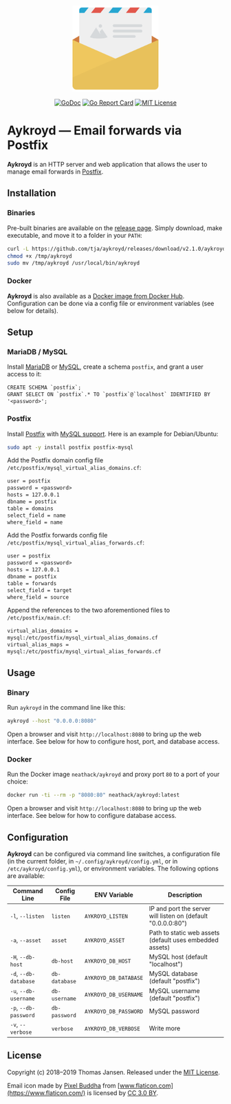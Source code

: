 <p align="center"><img width="200" src="web/images/hero.svg"></a></p>

<p align="center">
  <a href="https://godoc.org/github.com/tja/aykroyd"><img src="https://godoc.org/github.com/tja/aykroyd?status.svg" alt="GoDoc"></a>
  <a href="https://goreportcard.com/report/github.com/tja/aykroyd"><img src="https://goreportcard.com/badge/github.com/tja/aykroyd" alt="Go Report Card"></a>
  <a href="http://opensource.org/licenses/MIT"><img src="http://img.shields.io/badge/license-MIT-brightgreen.svg" alt="MIT License"></a>
</p>


# Aykroyd &mdash; Email forwards via Postfix

**Aykroyd** is an HTTP server and web application that allows the user to manage email forwards in
[Postfix](http://www.postfix.org).


## Installation

### Binaries

Pre-built binaries are available on the [release page](https://github.com/tja/aykroyd/releases/latest). Simply
download, make executable, and move it to a folder in your `PATH`:

```bash
curl -L https://github.com/tja/aykroyd/releases/download/v2.1.0/aykroyd-`uname -s`-`uname -m` >/tmp/aykroyd
chmod +x /tmp/aykroyd
sudo mv /tmp/aykroyd /usr/local/bin/aykroyd
```

### Docker

**Aykroyd** is also available as a [Docker image from Docker Hub](https://hub.docker.com/r/neathack/aykroyd).
Configuration can be done via a config file or environment variables (see below for details).


## Setup

### MariaDB / MySQL

Install [MariaDB](https://mariadb.com/downloads/) or [MySQL](https://dev.mysql.com/downloads/), create a
schema `postfix`, and grant a user access to it:

```mysql
CREATE SCHEMA `postfix`;
GRANT SELECT ON `postfix`.* TO `postfix`@`localhost` IDENTIFIED BY '<password>';
```

### Postfix

Install [Postfix](http://www.postfix.org) with [MySQL support](http://www.postfix.org/MYSQL_README.html). Here
is an example for Debian/Ubuntu:

```bash
sudo apt -y install postfix postfix-mysql
```

Add the Postfix domain config file `/etc/postfix/mysql_virtual_alias_domains.cf`:

```
user = postfix
password = <password>
hosts = 127.0.0.1
dbname = postfix
table = domains
select_field = name
where_field = name
```

Add the Postfix forwards config file `/etc/postfix/mysql_virtual_alias_forwards.cf`:

```
user = postfix
password = <password>
hosts = 127.0.0.1
dbname = postfix
table = forwards
select_field = target
where_field = source
```

Append the references to the two aforementioned files to `/etc/postfix/main.cf`:

```
virtual_alias_domains = mysql:/etc/postfix/mysql_virtual_alias_domains.cf
virtual_alias_maps = mysql:/etc/postfix/mysql_virtual_alias_forwards.cf
```


## Usage

### Binary

Run `aykroyd` in the command line like this:

```bash
aykroyd --host "0.0.0.0:8080"
```

Open a browser and visit `http://localhost:8080` to bring up the web interface. See below for how to configure
host, port, and database access.

### Docker

Run the Docker image `neathack/aykroyd` and proxy port `80` to a port of your choice:

```bash
docker run -ti --rm -p "8080:80" neathack/aykroyd:latest
```

Open a browser and visit `http://localhost:8080` to bring up the web interface. See below for how to configure
database access.


## Configuration

**Aykroyd** can be configured via command line switches, a configuration file (in the current folder, in
`~/.config/aykroyd/config.yml`, or in `/etc/aykroyd/config.yml`), or environment variables. The following
options are available:

| Command Line          | Config File   | ENV Variable          | Description                                                  |
|-----------------------|---------------|-----------------------|--------------------------------------------------------------|
| `-l`, `--listen`      | `listen`      | `AYKROYD_LISTEN`      | IP and port the server will listen on (default "0.0.0.0:80") |
| `-a`, `--asset`       | `asset`       | `AYKROYD_ASSET`       | Path to static web assets (default uses embedded assets)     |
| `-H`, `--db-host`     | `db-host`     | `AYKROYD_DB_HOST`     | MySQL host (default "localhost")                             |
| `-d`, `--db-database` | `db-database` | `AYKROYD_DB_DATABASE` | MySQL database (default "postfix")                           |
| `-u`, `--db-username` | `db-username` | `AYKROYD_DB_USERNAME` | MySQL username (default "postfix")                           |
| `-p`, `--db-password` | `db-password` | `AYKROYD_DB_PASSWORD` | MySQL password                                               |
| `-v`, `--verbose`     | `verbose`     | `AYKROYD_DB_VERBOSE`  | Write more                                                   |


## License

Copyright (c) 2018&ndash;2019 Thomas Jansen. Released under the
[MIT License](https://github.com/tja/aykroyd/blob/master/LICENSE).

Email icon made by [Pixel Buddha](https://www.flaticon.com/authors/pixel-buddha) from
[www.flaticon.com](https://www.flaticon.com/) is licensed by
[CC 3.0 BY](http://creativecommons.org/licenses/by/3.0/).
